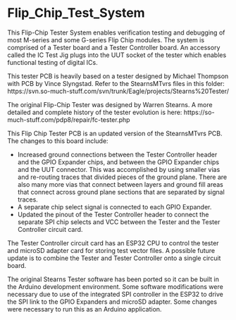 # Flip_Chip_Test_System
This Flip-Chip Tester System enables verification testing and debugging of most M-series and some G-series Flip Chip modules. The system is comprised of a Tester board and a Tester Controller board. An accessory called the IC Test Jig plugs into the UUT socket of the tester which enables functional testing of digital ICs.
<p>This tester PCB is heavily based on a tester designed by Michael Thompson with PCB by Vince Slyngstad. Refer to the StearnsMTvrs files in this folder: 
https://svn.so-much-stuff.com/svn/trunk/Eagle/projects/Stearns%20Tester/
<p>The original Flip-Chip Tester was designed by Warren Stearns.  A more detailed and complete history of the tester evolution is here: 
https://so-much-stuff.com/pdp8/repair/fc-tester.php
<p>This Flip Chip Tester PCB is an updated version of the StearnsMTvrs PCB. The changes to this board include:
<ul>
<li>Increased ground connections between the Tester Controller header and the GPIO Expander chips, and between the GPIO Expander chips and the UUT connector. This was accomplished by using smaller vias and re-routing traces that divided pieces of the ground plane. There are also many more vias that connect between layers and ground fill areas that connect across ground plane sections that are separated by signal traces. </li>
<li>A separate chip select signal is connected to each GPIO Expander.</li>
<li>Updated the pinout of the Tester Controller header to connect the separate SPI chip selects and VCC between the Tester and the Tester Controller circuit card.</li>
</ul>
<p>The Tester Controller circuit card has an ESP32 CPU to control the tester and microSD adapter card for storing test vector files. A possible future update is to combine the Tester and Tester Controller onto a single circuit board. 
<p>The original Stearns Tester software has been ported so it can be built in the Arduino development environment. Some software modifications were necessary due to use of the integrated SPI controller in the ESP32 to drive the SPI link to the GPIO Expanders and microSD adapter. Some changes were necessary to run this as an Arduino application. 
